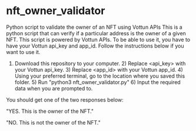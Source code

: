 # nft_owner_validator
Python script to validate the owner of an NFT using Vottun APIs
This is a python script that can verify if a particular address is the owner of a given NFT.
This script is powered by Vottun APIs. To be able to use it, you have to have your Vottun api_key and app_id. Follow the instructions below if you want to use it. 

  1) Download this repository to your computer.
	2) Replace <api_key> with your Vottun api_key.
	3) Replace <app_id> with your Vottun app_id.
	4) Using your preferred terminal, go to the location where you saved this folder.
	5) Run "python3 nft_owner_validator.py"
	6) Input the required data when you are prompted to.

You should get one of the two responses below: 

"YES. This is the owner of the NFT."

"NO. This is not the owner of the NFT."
